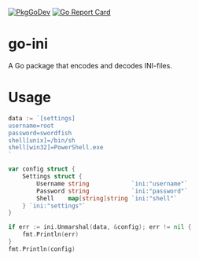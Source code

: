 [![PkgGoDev](https://pkg.go.dev/badge/github.com/subpop/go-ini)](https://pkg.go.dev/git.sr.ht/~spc/go-ini)
[![Go Report Card](https://goreportcard.com/badge/github.com/subpop/go-ini)](https://goreportcard.com/report/github.com/subpop/go-ini)

# go-ini

A Go package that encodes and decodes INI-files.

# Usage

```go
data := `[settings]
username=root
password=swordfish
shell[unix]=/bin/sh
shell[win32]=PowerShell.exe
`

var config struct {
    Settings struct {
        Username string            `ini:"username"`
        Password string            `ini:"password"`
        Shell    map[string]string `ini:"shell"`
    } `ini:"settings"`
}

if err := ini.Unmarshal(data, &config); err != nil {
    fmt.Println(err)
}
fmt.Println(config)
```
